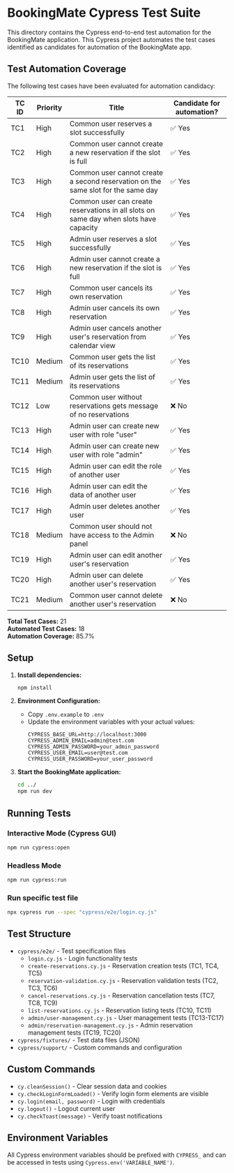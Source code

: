 # BookingMate Cypress Test Suite

This directory contains the Cypress end-to-end test automation for the BookingMate application. This Cypress project automates the test cases identified as candidates for automation of the BookingMate app.

## Test Automation Coverage

The following test cases have been evaluated for automation candidacy:

| TC ID | Priority | Title | Candidate for automation? |
|-------|----------|-------|---------------------------|
| TC1   | High     | Common user reserves a slot successfully | ✅ Yes |
| TC2   | High     | Common user cannot create a new reservation if the slot is full | ✅ Yes |
| TC3   | High     | Common user cannot create a second reservation on the same slot for the same day | ✅ Yes |
| TC4   | High     | Common user can create reservations in all slots on same day when slots have capacity | ✅ Yes |
| TC5   | High     | Admin user reserves a slot successfully | ✅ Yes |
| TC6   | High     | Admin user cannot create a new reservation if the slot is full | ✅ Yes |
| TC7   | High     | Common user cancels its own reservation | ✅ Yes |
| TC8   | High     | Admin user cancels its own reservation | ✅ Yes |
| TC9   | High     | Admin user cancels another user's reservation from calendar view | ✅ Yes |
| TC10  | Medium   | Common user gets the list of its reservations | ✅ Yes |
| TC11  | Medium   | Admin user gets the list of its reservations | ✅ Yes |
| TC12  | Low      | Common user without reservations gets message of no reservations | ❌ No |
| TC13  | High     | Admin user can create new user with role "user" | ✅ Yes |
| TC14  | High     | Admin user can create new user with role "admin" | ✅ Yes |
| TC15  | High     | Admin user can edit the role of another user | ✅ Yes |
| TC16  | High     | Admin user can edit the data of another user | ✅ Yes |
| TC17  | High     | Admin user deletes another user | ✅ Yes |
| TC18  | Medium   | Common user should not have access to the Admin panel | ❌ No |
| TC19  | High     | Admin user can edit another user's reservation | ✅ Yes |
| TC20  | High     | Admin user can delete another user's reservation | ✅ Yes |
| TC21  | Medium   | Common user cannot delete another user's reservation | ❌ No |

**Total Test Cases:** 21  
**Automated Test Cases:** 18  
**Automation Coverage:** 85.7%

## Setup

1. **Install dependencies:**
   ```bash
   npm install
   ```

2. **Environment Configuration:**
   - Copy `.env.example` to `.env`
   - Update the environment variables with your actual values:
     ```
     CYPRESS_BASE_URL=http://localhost:3000
     CYPRESS_ADMIN_EMAIL=admin@test.com
     CYPRESS_ADMIN_PASSWORD=your_admin_password
     CYPRESS_USER_EMAIL=user@test.com
     CYPRESS_USER_PASSWORD=your_user_password
     ```

3. **Start the BookingMate application:**
   ```bash
   cd ../
   npm run dev
   ```

## Running Tests

### Interactive Mode (Cypress GUI)
```bash
npm run cypress:open
```

### Headless Mode
```bash
npm run cypress:run
```

### Run specific test file
```bash
npx cypress run --spec "cypress/e2e/login.cy.js"
```

## Test Structure

- `cypress/e2e/` - Test specification files
  - `login.cy.js` - Login functionality tests
  - `create-reservations.cy.js` - Reservation creation tests (TC1, TC4, TC5)
  - `reservation-validation.cy.js` - Reservation validation tests (TC2, TC3, TC6)
  - `cancel-reservations.cy.js` - Reservation cancellation tests (TC7, TC8, TC9)
  - `list-reservations.cy.js` - Reservation listing tests (TC10, TC11)
  - `admin/user-management.cy.js` - User management tests (TC13-TC17)
  - `admin/reservation-management.cy.js` - Admin reservation management tests (TC19, TC20)
- `cypress/fixtures/` - Test data files (JSON)
- `cypress/support/` - Custom commands and configuration

## Custom Commands

- `cy.cleanSession()` - Clear session data and cookies
- `cy.checkLoginFormLoaded()` - Verify login form elements are visible
- `cy.login(email, password)` - Login with credentials
- `cy.logout()` - Logout current user
- `cy.checkToast(message)` - Verify toast notifications


## Environment Variables

All Cypress environment variables should be prefixed with `CYPRESS_` and can be accessed in tests using `Cypress.env('VARIABLE_NAME')`.